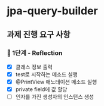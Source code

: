 # jpa-query-builder

## 과제 진행 요구 사항

### 🚀 1단계 - Reflection

- [x] 클래스 정보 출력
- [x] test로 시작하는 메소드 실행
- [x] @PrintView 애노테이션 메소드 실행
- [x] private field에 값 할당
- [ ] 인자를 가진 생성자의 인스턴스 생성
